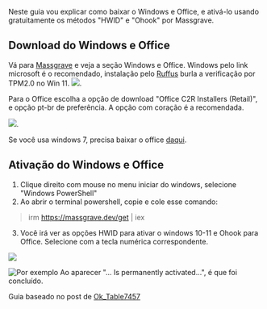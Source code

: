 Neste guia vou explicar como baixar o Windows e Office, e ativá-lo usando gratuitamente os métodos "HWID" e "Ohook" por Massgrave.

## Download do Windows e Office

Vá para [Massgrave](https://massgrave.dev/genuine-installation-media.html) e veja a seção Windows e Office. Windows pelo link microsoft é o recomendado, instalação pelo [Ruffus](https://tecnoblog.net/responde/como-instalar-o-windows-11-mesmo-sem-tpm-2-0-no-pc/) burla a verificação por TPM2.0 no Win 11. ![](https://i.ibb.co/znYvXdM/image.png).

Para o Office escolha a opção de download "Office C2R Installers (Retail)", e opção pt-br de preferência. A opção com coração é a recomendada. 

![](https://i.ibb.co/Ydsb956/image.png).

Se você usa windows 7, precisa baixar o office [daqui](https://massgrave.dev/office_msi_links.html).

## Ativação do Windows e Office

1. Clique direito com mouse no menu iniciar do windows, selecione "Windows PowerShell"
2. Ao abrir o terminal powershell, copie e cole esse comando:  
>irm https://massgrave.dev/get | iex
3. Você irá ver as opções HWID para ativar o windows 10-11 e Ohook para Office. Selecione com a tecla numérica correspondente.

![](https://massgrave.dev/images/MAS_AIO.png)

![Por exemplo](https://massgrave.dev/images/MAS_HWID.png)
Ao aparecer "... Is permanently activated...", é que foi concluído.

Guia baseado no post de [Ok_Table7457](https://www.reddit.com/r/Piracy/comments/1814gmp/guide_how_to_pirate_microsoft_office_properly/)
